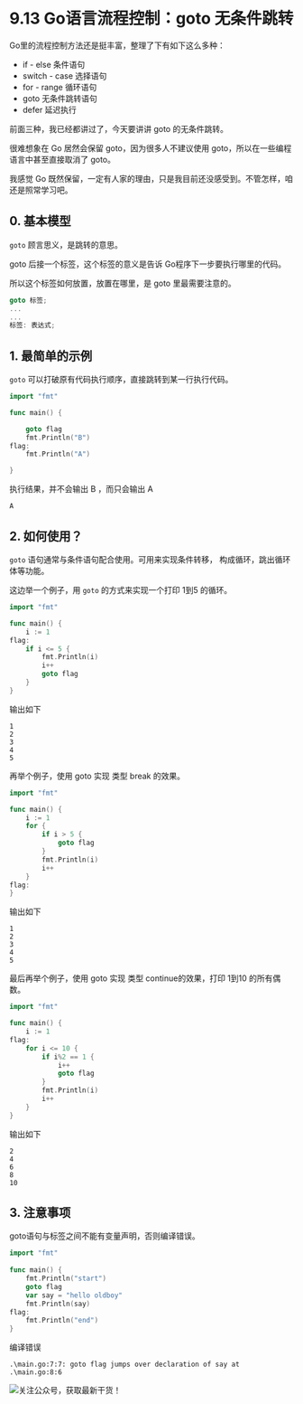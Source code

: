 # 9.13 Go语言流程控制：goto 无条件跳转

Go里的流程控制方法还是挺丰富，整理了下有如下这么多种：

- if - else 条件语句
- switch - case 选择语句
- for - range 循环语句
- goto 无条件跳转语句
- defer 延迟执行

前面三种，我已经都讲过了，今天要讲讲 goto 的无条件跳转。

很难想象在 Go 居然会保留 goto，因为很多人不建议使用 goto，所以在一些编程语言中甚至直接取消了 goto。

我感觉 Go 既然保留，一定有人家的理由，只是我目前还没感受到。不管怎样，咱还是照常学习吧。



## 0. 基本模型

`goto` 顾言思义，是跳转的意思。

goto 后接一个标签，这个标签的意义是告诉 Go程序下一步要执行哪里的代码。

所以这个标签如何放置，放置在哪里，是 goto 里最需要注意的。

```go
goto 标签;
...
...
标签: 表达式;
```

## 1. 最简单的示例

`goto` 可以打破原有代码执行顺序，直接跳转到某一行执行代码。

```go
import "fmt"

func main() {

	goto flag
	fmt.Println("B")
flag:
	fmt.Println("A")

}
```

执行结果，并不会输出 B ，而只会输出 A

```
A
```



## 2. 如何使用？

`goto` 语句通常与条件语句配合使用。可用来实现条件转移， 构成循环，跳出循环体等功能。

这边举一个例子，用 `goto` 的方式来实现一个打印 1到5 的循环。

```go
import "fmt"

func main() {
	i := 1
flag:
	if i <= 5 {
		fmt.Println(i)
		i++
		goto flag
	}
}
```

输出如下

```
1
2
3
4
5
```

再举个例子，使用 goto 实现 类型 break 的效果。

```go
import "fmt"

func main() {
	i := 1
	for {
		if i > 5 {
			goto flag
		}
		fmt.Println(i)
		i++
	}
flag:
}
```

输出如下

```
1
2
3
4
5
```

最后再举个例子，使用 goto 实现 类型 continue的效果，打印 1到10 的所有偶数。

```go
import "fmt"

func main() {
	i := 1
flag:
	for i <= 10 {
		if i%2 == 1 {
			i++
			goto flag
		}
		fmt.Println(i)
		i++
	}
}
```

输出如下

```
2
4
6
8
10
```



## 3. 注意事项

goto语句与标签之间不能有变量声明，否则编译错误。

```go
import "fmt"
 
func main() {
    fmt.Println("start")
    goto flag
    var say = "hello oldboy"
    fmt.Println(say)
flag:
    fmt.Println("end")
}
```

编译错误

```
.\main.go:7:7: goto flag jumps over declaration of say at .\main.go:8:6
```



![关注公众号，获取最新干货！](http://image.python-online.cn/20191117155836.png)